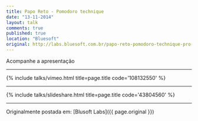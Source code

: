 ```yaml
---
title: Papo Reto - Pomodoro technique
date: "13-11-2014"
layout: talk
comments: true
published: true
location: "Bluesoft"
original: http://labs.bluesoft.com.br/papo-reto-pomodoro-technique-pro-bruno-mendes/
---
```


Acompanhe a apresentação

---------------------------------------

{% include talks/vimeo.html title=page.title code='108132550' %}

---------------------------------------

{% include talks/slideshare.html title=page.title code='43804560' %}

---------------------------------------

Originalmente postada em: [Blusoft Labs]({{ page.original }})